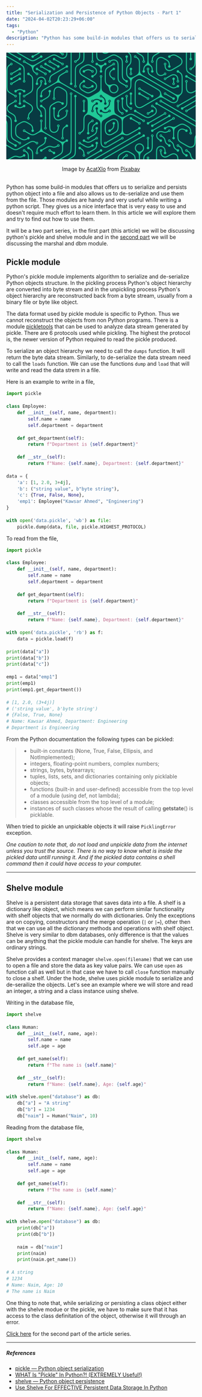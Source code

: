 ```yaml
---
title: "Serialization and Persistence of Python Objects - Part 1"
date: "2024-04-02T20:23:29+06:00"
tags:
  - "Python"
description: "Python has some build-in modules that offers us to serialize and persists python object into a file and also allows us to de-serialize and use them from the file."
---
```


![Serialization and Persistence of Python Objects](serialization-persistence.png "Serialization and Persistence of Python Objects")
<center>
Image by <a href="https://pixabay.com/users/acatxio-20233758/?utm_source=link-attribution&utm_medium=referral&utm_campaign=image&utm_content=7955446">AcatXIo</a> from <a href="https://pixabay.com//?utm_source=link-attribution&utm_medium=referral&utm_campaign=image&utm_content=7955446">Pixabay</a>
</center>

<br>

Python has some build-in modules that offers us to serialize and persists python object into a file and also allows us to de-serialize and use them from the file. Those modules are handy and very useful while writing a python script. They gives us a nice interface that is very easy to use and doesn't require much effort to learn them. In this article we will explore them and try to find out how to use them. 

It will be a two part series, in the first part (this article) we will be discussing python's pickle and shelve module and in the [second part](https://nahidsaikat.com/posts/serialization-and-persistence-of-python-objects-part-2/ "Serialization and Persistence of Python Objects - Part 2") we will be discussing the marshal and dbm module.

## Pickle module
Python's pickle module implements algorithm to serialize and de-serialize Python objects structure. In the pickling process Python's object hierarchy are converted into byte stream and in the unpickling process Python's object hierarchy are reconstructed back from a byte stream, usually from a binary file or byte like object.

The data format used by pickle module is specific to Python. Thus we cannot reconstruct the objects from non Python programs. There is a module [pickletools](https://docs.python.org/3/library/pickletools.html) that can be used to analyze data stream generated by pickle. There are 6 protocols used while pickling. The highest the protocol is, the newer version of Python required to read the pickle produced.



To serialize an object hierarchy we need to call the `dumps` function. It will return the byte data stream. Similarly, to de-serialize the data stream need to call the `loads` function. We can use the functions `dump` and `load` that will write and read the data strem in a file.

Here is an example to write in a file,

```python
import pickle

class Employee:
    def __init__(self, name, department):
        self.name = name
        self.department = department
    
    def get_department(self):
        return f"Department is {self.department}"
    
    def __str__(self):
        return f"Name: {self.name}, Department: {self.department}"

data = {
    'a': [1, 2.0, 3+4j],
    'b': ("string value", b"byte string"),
    'c': {True, False, None},
    'emp1': Employee("Kawsar Ahmed", "Engineering")
}

with open('data.pickle', 'wb') as file:
    pickle.dump(data, file, pickle.HIGHEST_PROTOCOL)
```

To read from the file,

```python
import pickle

class Employee:
    def __init__(self, name, department):
        self.name = name
        self.department = department
    
    def get_department(self):
        return f"Department is {self.department}"
    
    def __str__(self):
        return f"Name: {self.name}, Department: {self.department}"

with open('data.pickle', 'rb') as f:
    data = pickle.load(f)

print(data["a"])
print(data["b"])
print(data["c"])

emp1 = data["emp1"]
print(emp1)
print(emp1.get_department())

# [1, 2.0, (3+4j)]
# ('string value', b'byte string')
# {False, True, None}
# Name: Kawsar Ahmed, Department: Engineering
# Department is Engineering
```

From the Python documentation the following types can be pickled:

> * built-in constants (None, True, False, Ellipsis, and NotImplemented);
> * integers, floating-point numbers, complex numbers;
> * strings, bytes, bytearrays;
> * tuples, lists, sets, and dictionaries containing only picklable objects;
> * functions (built-in and user-defined) accessible from the top level of a module (using def, not lambda);
> * classes accessible from the top level of a module;
> * instances of such classes whose the result of calling __getstate__() is picklable.

When tried to pickle an unpickable objects it will raise `PicklingError` exception.

*One caution to note that, do not load and unpickle data from the internet unless you trust the source. There is no way to know what is inside the pickled data untill running it. And if the pickled data contains a shell command then it could have access to your computer.*

---

## Shelve module
Shelve is a persistent data storage that saves data into a file. A shelf is a dictionary like object, which means we can perform similar functionality with shelf objects that we normally do with dictionaries. Only the exceptions are on copying, constructors and the merge operation  (`|` or `|=`), other then that we can use all the dictionary methods and operations with shelf object. Shelve is very similar to dbm databases, only difference is that the values can be anything that the pickle module can handle for shelve. The keys are ordinary strings.

Shelve provides a context manager `shelve.open(filename)` that we can use to open a file and store the data as key value pairs. We can use `open` as function call as well but in that case we have to call `close` function manually to close a shelf. Under the hode, shelve uses pickle module to serialize and de-serailize the objects. Let's see an example where we will store and read an integer, a string and a class instance using shelve.

Writing in the database file,
```python
import shelve

class Human:
    def __init__(self, name, age):
        self.name = name
        self.age = age
    
    def get_name(self):
        return f"The name is {self.name}"
    
    def __str__(self):
        return f"Name: {self.name}, Age: {self.age}"

with shelve.open("database") as db:
    db["a"] = "A string"
    db["b"] = 1234
    db["naim"] = Human("Naim", 10)
```

Reading from the database file,
```python
import shelve

class Human:
    def __init__(self, name, age):
        self.name = name
        self.age = age
    
    def get_name(self):
        return f"The name is {self.name}"
    
    def __str__(self):
        return f"Name: {self.name}, Age: {self.age}"

with shelve.open("database") as db:
    print(db["a"])
    print(db["b"])

    naim = db["naim"]
    print(naim)
    print(naim.get_name())

# A string
# 1234
# Name: Naim, Age: 10
# The name is Naim
```

One thing to note that, while serializing or persisting a class object either with the shelve modue or the pickle, we have to make sure that it has access to the class definitation of the object, otherwise it will through an error.

[Click here](https://nahidsaikat.com/posts/serialization-and-persistence-of-python-objects-part-2/ "Serialization and Persistence of Python Objects - Part 2") for the second part of the article series.

---

##### References
* [pickle — Python object serialization](https://docs.python.org/3/library/pickle.html)
* [WHAT Is "Pickle" In Python?! (EXTREMELY Useful!)](https://youtu.be/6Q56r_fVqgw?si=NGb5SpMiytbtsQbt)
* [shelve — Python object persistence](https://docs.python.org/3/library/shelve.html)
* [Use Shelve For EFFECTIVE Persistent Data Storage In Python](https://youtu.be/lXafuQ9r8Lg?si=O-TQbxxd9aMyYeCo)
